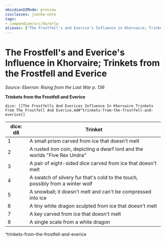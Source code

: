 ```yaml
---
obsidianUIMode: preview
cssclasses: json5e-note
tags:
- compendium/src/5e/erlw
aliases: ["The Frostfell's and Everice's Influence in Khorvaire; Trinkets from the Frostfell and Everice"]
---
```

# The Frostfell's and Everice's Influence in Khorvaire; Trinkets from the Frostfell and Everice
*Source: Eberron: Rising from the Last War p. 136* 

**Trinkets from the Frostfell and Everice**

`dice: [[The Frostfells And Everices Influence In Khorvaire Trinkets From The Frostfell And Everice.md#^trinkets-from-the-frostfell-and-everice]]`

| dice: d8 | Trinket |
|----------|---------|
| 1 | A small prism carved from ice that doesn't melt |
| 2 | A rusted iron coin, depicting a dwarf lord and the worlds "Five Rex Undra" |
| 3 | A pair of eight-sided dice carved from ice that doesn't melt |
| 4 | A swatch of silvery fur that's cold to the touch, possibly from a winter wolf |
| 5 | A snowball; it doesn't melt and can't be compressed into ice |
| 6 | A tiny white dragon sculpted from ice that doesn't melt |
| 7 | A key carved from ice that doesn't melt |
| 8 | A single scale from a white dragon |
^trinkets-from-the-frostfell-and-everice